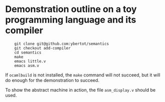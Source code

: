 # Demonstration outline on a toy programming language and its compiler

```
    git clone git@github.com:ybertot/semantics
    git checkout add-compiler
    cd semantics
    make
    emacs little.v
    emacs asm.v
```
If `ocamlbuild` is not installed, the `make` command will not succeed, but
it will do enough for the demonstration to succeed.

To show the abstract machine in action, the file `asm_display.v` should be
used.